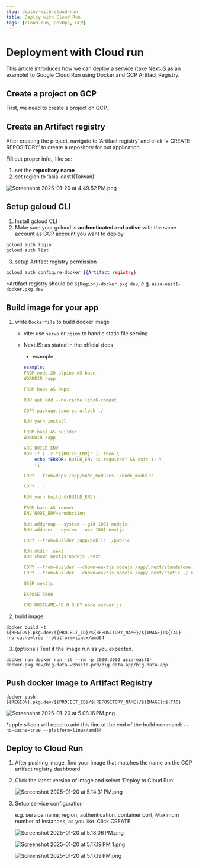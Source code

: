 ```yaml
---
slug: deploy-with-cloud-run
title: Deploy with Cloud Run
tags: [cloud-run, DevOps, GCP]
---
```

# Deployment with Cloud run
This article introduces how we can deploy a service (take NextJS as an example) to Google Cloud Run using Docker and GCP Artifact Registry.

## Create a project on GCP
First, we need to create a project on GCP.

## Create an Artifact registry

After creating the project, navigate to ‘Artifact registry’ and click ‘+ CREATE REPOSITORY’ to create a repository for out application.

Fill out proper info., like so:

1. set the **repository name**
2. set region to ‘asia-east1(Taiwan)’
<!-- truncate -->
![Screenshot 2025-01-20 at 4.49.52 PM.png](img/Screenshot_2025-01-20_at_4.49.52_PM.png)

## Setup gcloud CLI

1. Install gcloud CLI
2. Make sure your gcloud is **authenticated and active** with the same account as GCP account you want to deploy
    
```bash
gcloud auth login
gcloud auth list
```
    
3. setup Artifact registry permission
    
```bash
gcloud auth configure-docker ${Artifact registry}
```

*Artifact registry should be `${Region}-docker.pkg.dev`, e.g. `asia-east1-docker.pkg.dev`
    

## Build image for your app

1. write `Dockerfile` to build docker image
    - vite: use `serve` or `nginx` to handle static file serving
    - NextJS: as stated in the official docs 
        - example
        
        ```yaml
        example:
        FROM node:20-alpine AS base
        WORKDIR /app
        
        FROM base AS deps
        
        RUN apk add --no-cache libc6-compat 
        
        COPY package.json yarn.lock ./
        
        RUN yarn install
        
        FROM base AS builder
        WORKDIR /app
        
        ARG BUILD_ENV
        RUN if [ -z "${BUILD_ENV}" ]; then \
            echo "ERROR: BUILD_ENV is required" && exit 1; \
            fi
        
        COPY --from=deps /app/node_modules ./node_modules
        
        COPY . .
        
        RUN yarn build:${BUILD_ENV}
        
        FROM base AS runner
        ENV NODE_ENV=production
        
        RUN addgroup --system --gid 1001 nodejs
        RUN adduser --system --uid 1001 nextjs
        
        COPY --from=builder /app/public ./public
        
        RUN mkdir .next
        RUN chown nextjs:nodejs .next
        
        COPY --from=builder --chown=nextjs:nodejs /app/.next/standalone ./
        COPY --from=builder --chown=nextjs:nodejs /app/.next/static ./.next/static
        
        USER nextjs
        
        EXPOSE 3000
        
        CMD HOSTNAME="0.0.0.0" node server.js
        ```
            

2. build image

```
docker build -t ${REGION}.pkg.dev/${PROJECT_ID}/${REPOSITORY_NAME}/${IMAGE}:${TAG} . --no-cache=true --platform=linux/amd64
```

3. (optional) Test if the image run as you expected.
    
```
docker run docker run -it --rm -p 3000:3000 asia-east1-docker.pkg.dev/big-data-website-prd/big-data-app/big-data-app 
```
    

## Push docker image to Artifact Registry

```
docker push ${REGION}.pkg.dev/${PROJECT_ID}/${REPOSITORY_NAME}/${IMAGE}:${TAG}
```

![Screenshot 2025-01-20 at 5.08.16 PM.png](img/Screenshot_2025-01-20_at_5.08.16_PM.png)

*apple silicon will need to add this line at the end of the build command: `--no-cache=true --platform=linux/amd64`

## Deploy to Cloud Run

1. After pushing image, find your image that matches the name on the GCP artifact registry dashboard
2. Click the latest version of image and select ‘Deploy to Cloud Run’
    
    ![Screenshot 2025-01-20 at 5.14.31 PM.png](img/Screenshot_2025-01-20_at_5.14.31_PM.png)
    
3. Setup service configuration
    
    e.g. service name, region, authentication, container port, Maximum number of instances, as you like. Click CREATE
    
    ![Screenshot 2025-01-20 at 5.18.06 PM.png](img/Screenshot_2025-01-20_at_5.18.06_PM.png)
    
    ![Screenshot 2025-01-20 at 5.17.19 PM 1.png](img/Screenshot_2025-01-20_at_5.17.19_PM_1.png)
    
    ![Screenshot 2025-01-20 at 5.17.19 PM.png](img/Screenshot_2025-01-20_at_5.17.19_PM.png)